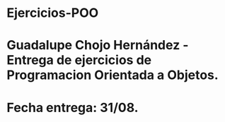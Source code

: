 # Ejercicios-POO
# Guadalupe Chojo Hernández - Entrega de ejercicios de Programacion Orientada a Objetos.
# Fecha entrega: 31/08.
